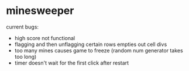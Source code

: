 # minesweeper

current bugs:
- high score not functional
- flagging and then unflagging certain rows empties out cell divs 
- too many mines causes game to freeze (random num generator takes too long) 
- timer doesn't wait for the first click after restart 
